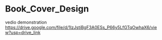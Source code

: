 # Book_Cover_Design
vedio demonstration https://drive.google.com/file/d/1lzJstiBgF3A0ESs_P66y5LfGTqOwhaX6/view?usp=drive_link
